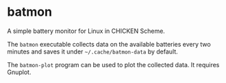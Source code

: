 # batmon

A simple battery monitor for Linux in CHICKEN Scheme.

The `batmon` executable collects data on the available batteries every
two minutes and saves it under `~/.cache/batmon-data` by default.

The `batmon-plot` program can be used to plot the collected data.  It
requires Gnuplot.
